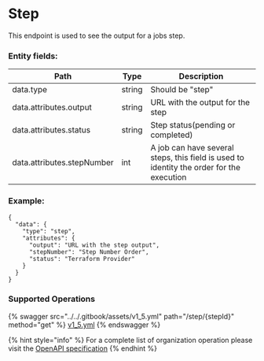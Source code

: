 # Step

This endpoint is used to see the output for a jobs step.&#x20;

### Entity fields:

| Path                       | Type   | Description                                                                              |
| -------------------------- | ------ | ---------------------------------------------------------------------------------------- |
| data.type                  | string | Should be "step"                                                                         |
| data.attributes.output     | string | URL with the output for the step                                                         |
| data.attributes.status     | string | Step status(pending or completed)                                                        |
| data.attributes.stepNumber | int    | A job can have several steps, this field is used to identity the order for the execution |

### Example:

```
{
  "data": {
    "type": "step",
    "attributes": {
      "output": "URL with the step output",
      "stepNumber": "Step Number Order",
      "status": "Terraform Provider"
    }
  }
}
```

### Supported Operations

{% swagger src="../../.gitbook/assets/v1_5.yml" path="/step/{stepId}" method="get" %}
[v1_5.yml](../../.gitbook/assets/v1_5.yml)
{% endswagger %}

{% hint style="info" %}
For a complete list of organization operation please visit the [OpenAPI specification](https://github.com/AzBuilder/terrakube-server/blob/main/openapi-spec/v1\_6.yml)
{% endhint %}
